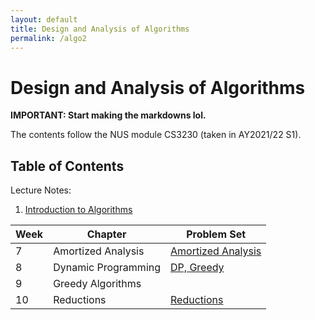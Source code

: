 ```yaml
---
layout: default
title: Design and Analysis of Algorithms
permalink: /algo2
---
```


# Design and Analysis of Algorithms

**IMPORTANT: Start making the markdowns lol.**

The contents follow the NUS module CS3230 (taken in AY2021/22 S1).

## Table of Contents

Lecture Notes:
1. [Introduction to Algorithms](/notes-blog/algo2/l01)

| Week | Chapter             | Problem Set                                        |
| ---- | ------------------- | -------------------------------------------------- |
| 7    | Amortized Analysis  | [Amortized Analysis](/notes-blog/algo2/amort_prob) |
| 8    | Dynamic Programming | [DP, Greedy](/notes-blog/algo2/dp_greedy_prob)     |
| 9    | Greedy Algorithms   |                                                    |
| 10   | Reductions          | [Reductions](/notes-blog/algo2/reductions)         |

